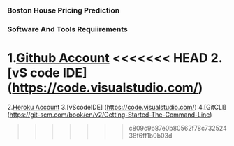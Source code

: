 ### Boston House Pricing Prediction
### Software And Tools Requiirements

1.[Github Account](https://github.com)
<<<<<<< HEAD
2.[vS code IDE] (https://code.visualstudio.com/)
=======
2.[Heroku Account](https://heroku.com)
3.[vScodeIDE] (https://code.visualstudio.com/)
4.[GitCLI] (https://git-scm.com/book/en/v2/Getting-Started-The-Command-Line)
>>>>>>> c809c9b87e0b80562f78c73252438f6ff1b0b03d
